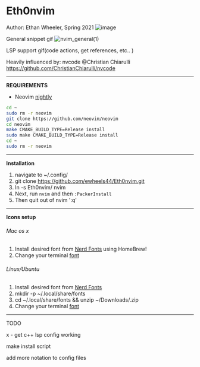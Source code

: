 # Eth0nvim
Author: Ethan Wheeler, Spring 2021
![image](https://user-images.githubusercontent.com/31321251/112733273-e0461180-8f0c-11eb-9c4d-d3775389faf4.png)

General snippet gif
![nvim_general(1)](https://user-images.githubusercontent.com/31321251/112737285-522b5480-8f27-11eb-8f03-ebda9b506df4.gif)



LSP support gif(code actions, get references, etc.. )


Heavily influenced by: nvcode @Christian Chiarulli
https://github.com/ChristianChiarulli/nvcode

----------------------------------------------------------------------

**REQUIREMENTS**
- Neovim [nightly](https://github.com/neovim/neovim/wiki/Building-Neovim#quick-start)
``` bash
cd ~
sudo rm -r neovim
git clone https://github.com/neovim/neovim
cd neovim
make CMAKE_BUILD_TYPE=Release install
sudo make CMAKE_BUILD_TYPE=Release install
cd ~
sudo rm -r neovim
```

----------------------------------------------------------------------

**Installation**
1. navigate to ~/.config/
2. git clone https://github.com/ewheels44/Eth0nvim.git
3. ln -s Eth0nvim/ nvim
4. Next, run `nvim` and then `:PackerInstall`
5. Then quit out of nvim ':q'

----------------------------------------------------------------------

**Icons setup**
###### Mac os x 
  1. Install desired font from [Nerd Fonts](https://github.com/ryanoasis/nerd-fonts#option-4-homebrew-fonts) using HomeBrew!
  2. Change your terminal [font](https://www.foxinfotech.in/2019/05/how-to-change-terminal-color-and-font-in-macos-mojave.html)

###### Linux/Ubuntu 
  1. Install desired font from [Nerd Fonts](https://www.nerdfonts.com/font-downloads)
  2. mkdir -p ~/.local/share/fonts
  3. cd ~/.local/share/fonts && unzip ~/Downloads/<Font Name>.zip
  4. Change your terminal [font](https://vitux.com/how-to-change-your-ubuntu-terminals-font-size/)

----------------------------------------------------------------------

TODO

x - get c++ lsp config working

make install script

add more notation to config files

